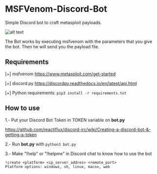 # MSFVenom-Discord-Bot
Simple Discord bot to craft metasploit payloads.

![alt text](https://i.ibb.co/NxD7mDs/we.gif "Venom Discord Bot")

The Bot works by executing msfvenom with the parameters that you give the bot. Then he will send you the payload file.

## Requirements

[+] msfvenom https://www.metasploit.com/get-started

[+] discord.py https://discordpy.readthedocs.io/en/latest/api.html

[+] Python requirements: `pip3 install -r requirements.txt`

## How to use

1.- Put your Discord Bot Token in TOKEN variable on **bot.py**

https://github.com/reactiflux/discord-irc/wiki/Creating-a-discord-bot-&-getting-a-token

2.- Run **bot.py** with `python3 bot.py`

3.- Make "!help" or "!helpme" in Discord chat to know how to use the bot

```
!create <platform> <ip_server_addres> <remote_port>
Platform options: windows, sh, linux, macox, web
```
